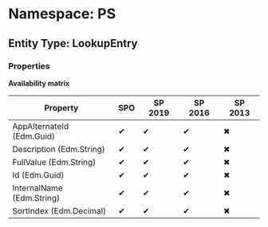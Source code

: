# Namespace: PS

## Entity Type: LookupEntry

### Properties

**Availability matrix**

Property | SPO | SP 2019 | SP 2016 | SP 2013
----------|-----|---------|---------|--------
AppAlternateId (Edm.Guid) | ✔ | ✔ | ✔ | ✖
Description (Edm.String) | ✔ | ✔ | ✔ | ✖
FullValue (Edm.String) | ✔ | ✔ | ✔ | ✖
Id (Edm.Guid) | ✔ | ✔ | ✔ | ✖
InternalName (Edm.String) | ✔ | ✔ | ✔ | ✖
SortIndex (Edm.Decimal) | ✔ | ✔ | ✔ | ✖

